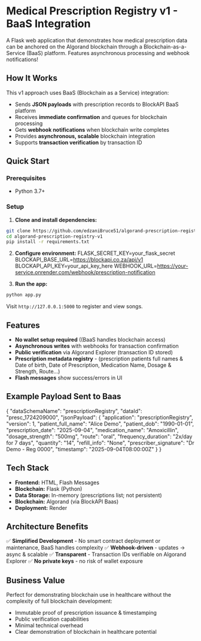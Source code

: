 # Medical Prescription Registry v1 - BaaS Integration

A Flask web application that demonstrates how medical prescription data can be anchored on the Algorand blockchain through a Blockchain-as-a-Service (BaaS) platform. Features asynchronous processing and webhook notifications!

## How It Works

This v1 approach uses BaaS (Blockchain as a Service) integration:
- Sends **JSON payloads** with prescription records to BlockAPI BaaS platform
- Receives **immediate confirmation** and queues for blockchain processing
- Gets **webhook notifications** when blockchain write completes
- Provides **asynchronous, scalable** blockchain integration
- Supports **transaction verification** by transaction ID

## Quick Start

### Prerequisites
- Python 3.7+

### Setup

1. **Clone and install dependencies:**
```bash
git clone https://github.com/edzaniBruce51/algorand-prescription-registry-v1.git
cd algorand-prescription-registry-v1
pip install -r requirements.txt
```

2. **Configure environment:**
  FLASK_SECRET_KEY=your_flask_secret
  BLOCKAPI_BASE_URL=https://blockapi.co.za/api/v1
  BLOCKAPI_API_KEY=your_api_key_here
  WEBHOOK_URL=https://your-service.onrender.com/webhook/prescription-notification

3. **Run the app:**
```bash
python app.py
```

Visit `http://127.0.0.1:5000` to register and view songs.

## Features

- **No wallet setup required** ((BaaS handles blockchain access)
- **Asynchronous writes** with webhooks for transaction confirmation
- **Public verification** via Algorand Explorer (transaction ID stored)
- **Prescription metadata registry** - (prescription patients full names & Date of birth, Date of Prescription, Medication Name, Dosage & Strength, Route...)
- **Flash messages** show success/errors in UI

## Example Payload Sent to Baas
{
  "dataSchemaName": "prescriptionRegistry",
  "dataId": "presc_1724209000",
  "jsonPayload": {
    "application": "prescriptionRegistry",
    "version": 1,
    "patient_full_name": "Alice Demo",
    "patient_dob": "1990-01-01",
    "prescription_date": "2025-09-04",
    "medication_name": "Amoxicillin",
    "dosage_strength": "500mg",
    "route": "oral",
    "frequency_duration": "2x/day for 7 days",
    "quantity": "14",
    "refill_info": "None",
    "prescriber_signature": "Dr Demo - Reg 0000",
    "timestamp": "2025-09-04T08:00:00Z"
  }
}


## Tech Stack

- **Frontend:** HTML, Flash Messages 
- **Blockchain:** Flask (Python)
- **Data Storage:** In-memory (prescriptions list; not persistent)
- **Blockchain:** Algorand (via BlockAPI Baas)
- **Deployment:** Render

## Architecture Benefits

✅ **Simplified Development** - No smart contract deployment or maintenance, BaaS handles complexity
✅ **Webhook-driven** - updates -> async & scalable
✅ **Transparent** - Transaction IDs verifiable on Algorand Explorer
✅ **No private keys** - no risk of wallet exposure 


## Business Value

Perfect for demonstrating blockchain use in healthcare without the complexity of full blockchain development:
- Immutable proof of prescription issuance & timestamping
- Public verification capabilities
- Minimal technical overhead
- Clear demonstration of blockchain in healthcare potential
